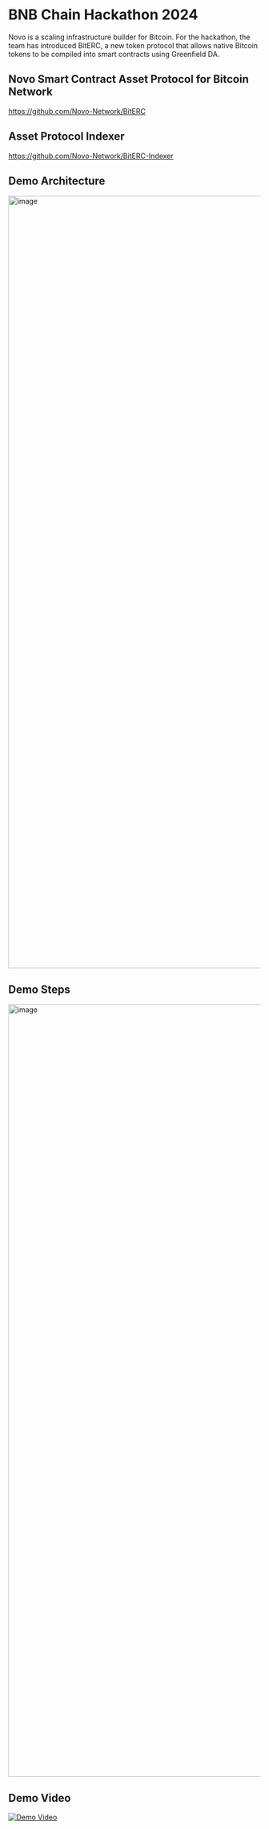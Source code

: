 # BNB Chain Hackathon 2024

Novo is a scaling infrastructure builder for Bitcoin. For the hackathon, the team has introduced BitERC, a new token protocol that allows native Bitcoin tokens to be compiled into smart contracts using Greenfield DA.

## Novo Smart Contract Asset Protocol for Bitcoin Network
https://github.com/Novo-Network/BitERC

## Asset Protocol Indexer
https://github.com/Novo-Network/BitERC-Indexer

## Demo Architecture
<img width="1540" alt="image" src="https://github.com/karlnovo/bnbhackathon2024/assets/158323629/111581d4-8f56-429d-a778-925a536dd464">

## Demo Steps
<img width="1540" alt="image" src="https://github.com/karlnovo/bnbhackathon2024/assets/158323629/5307078f-8732-417d-9796-a92360d34c89">

## Demo Video
[![Demo Video](https://img.youtube.com/vi/we9aKdeQZD8/0.jpg)](https://www.youtube.com/watch?v=we9aKdeQZD8)

